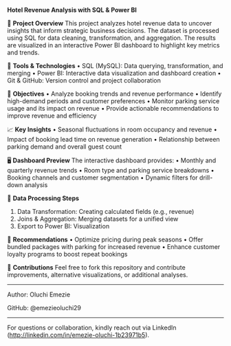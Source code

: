 **Hotel Revenue Analysis with SQL & Power BI**

📌 **Project Overview**
This project analyzes hotel revenue data to uncover insights that inform strategic business decisions. The dataset is processed using SQL for data cleaning, transformation, and aggregation. The results are visualized in an interactive Power BI dashboard to highlight key metrics and trends.

🧰 **Tools & Technologies**
•	SQL (MySQL): Data querying, transformation, and merging
•	Power BI: Interactive data visualization and dashboard creation
•	Git & GitHub: Version control and project collaboration

🎯 **Objectives**
•	Analyze booking trends and revenue performance
•	Identify high-demand periods and customer preferences
•	Monitor parking service usage and its impact on revenue
•	Provide actionable recommendations to improve revenue and efficiency

📈 **Key Insights**
•	Seasonal fluctuations in room occupancy and revenue
•	Impact of booking lead time on revenue generation
•	Relationship between parking demand and overall guest count

🖥️ **Dashboard Preview**
The interactive dashboard provides:
•	Monthly and quarterly revenue trends
•	Room type and parking service breakdowns
•	Booking channels and customer segmentation
•	Dynamic filters for drill-down analysis

🧩 **Data Processing Steps**
1.	Data Transformation: Creating calculated fields (e.g., revenue)
2.	Joins & Aggregation: Merging datasets for a unified view
3.	Export to Power BI: Visualization

🚀 **Recommendations**
•	Optimize pricing during peak seasons
•	Offer bundled packages with parking for increased revenue
•	Enhance customer loyalty programs to boost repeat bookings

🤝 **Contributions**
Feel free to fork this repository and contribute improvements, alternative visualizations, or additional analyses.
________________________________________
Author: Oluchi Emezie

GitHub: @emezieoluchi29
________________________________________
For questions or collaboration, kindly reach out via LinkedIn (http://linkedin.com/in/emezie-oluchi-1b23971b5).
